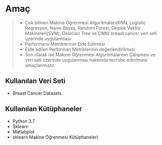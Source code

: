
# Amaç
>* Çok bilinen Makine Öğrenmesi Algoritmaları(KNN, Logistic Regresyon, Naive Bayes, Random Forest, Destek Vektör Makineleri(SVM),  Desicion Tree ve CNN) breast cancer veri seti üzerinde uygulanması 
>* Performans Metriklerinin Elde Edilmesi
>* Elde edilen Performan Metriklerinin değerlendirilmesi 
>* Son olarak ise Makine Öğrenmesi Algoritmalarının Çalışması ve veri seti üzerinde uygulanması hakkında tecrübe edinilmesi amaçlanmıştır. 

## Kullanılan Veri Seti 

* Breast Cancer Datasets


## Kullanılan Kütüphaneler
* Python 3.7
* Sklearn
* Matlabplot 
* sklearn Makine Öğrenmesi Kütüphaneleri